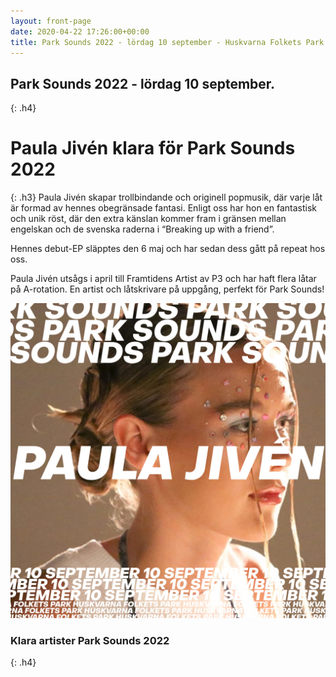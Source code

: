 ```yaml
---
layout: front-page
date: 2020-04-22 17:26:00+00:00
title: Park Sounds 2022 - lördag 10 september - Huskvarna Folkets Park
---
```


## Park Sounds 2022 - lördag 10 september.
{: .h4}

# Paula Jivén klara för Park Sounds 2022
{: .h3}
Paula Jivén skapar trollbindande och originell popmusik, där varje låt är formad av hennes obegränsade fantasi. Enligt oss har hon en fantastisk och unik röst, där den extra känslan kommer fram i gränsen mellan engelskan och de svenska raderna i “Breaking up with a friend”. 

Hennes debut-EP släpptes den 6 maj och har sedan dess gått på repeat hos oss.

Paula Jivén utsågs i april till Framtidens Artist av P3 och har haft flera låtar på A-rotation. En artist och låtskrivare på uppgång, perfekt för Park Sounds!

<img src="/images/artists/paula-jiven-park-sounds-2022.jpg">

### Klara artister Park Sounds 2022
{: .h4}
